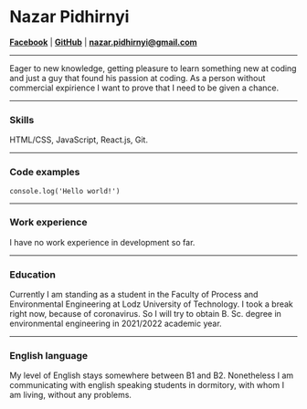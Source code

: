 # Nazar Pidhirnyi
**[Facebook](https://www.facebook.com/nazar.pidhirnyi)** | **[GitHub](https://github.com/Razlond-dev)** | **nazar.pidhirnyi@gmail.com** 

---
Eager to new knowledge, getting pleasure to learn something new at coding and just a guy that found his passion at coding. As a person without commercial expirience I want to prove that I need to be given a chance.

---
### Skills
HTML/CSS, JavaScript, React.js, Git.

---
### Code examples
`console.log('Hello world!')`

---
### Work experience
I have no work experience in development so far.

---
### Education
Currently I am standing as a student in the Faculty of Process and Environmental Engineering at Lodz University of Technology. I took a break right now, because of coronavirus. So I will try to obtain B. Sc. degree in environmental engineering in 2021/2022 academic year.

---
### English language
My level of English stays somewhere between B1 and B2. Nonetheless I am communicating with english speaking students in dormitory, with whom I am living, without any problems.
